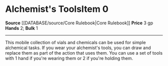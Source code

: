 ﻿---
bulk: '1'
hands: '2'
id: '2'
item_category: Adventuring Gear
level: '0'
name: Alchemist's Tools
price: 3 gp
rarity: Common
source: '[[DATABASE/source/Core Rulebook|Core Rulebook]]'
subcategory: adventuringgear
type: Item

---
# Alchemist's Tools<span class="item-type">Item 0</span>

**Source** [[DATABASE/source/Core Rulebook|Core Rulebook]] 
**Price** 3 gp
**Hands** 2; **Bulk** 1

---
This mobile collection of vials and chemicals can be used for simple alchemical tasks. If you wear your alchemist's tools, you can draw and replace them as part of the action that uses them. 
You can use a set of tools with 1 hand if you're wearing them or 2 if you're holding them.